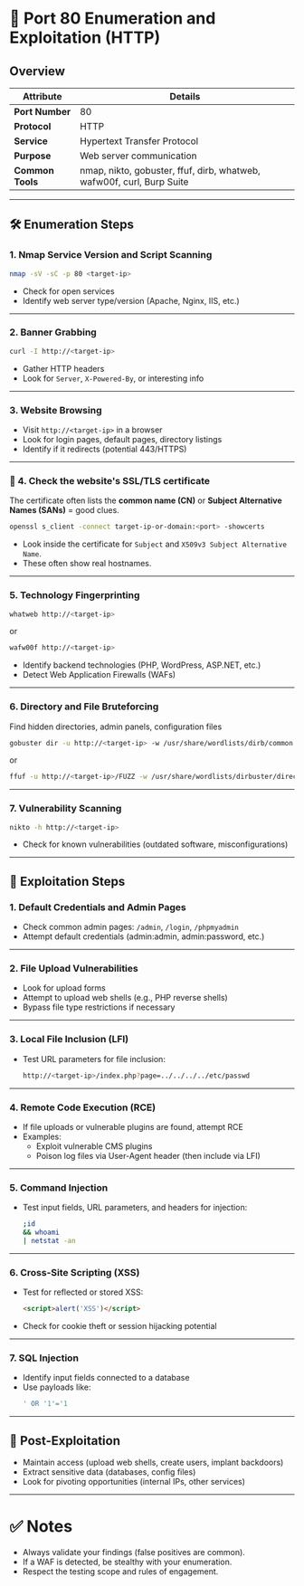 # 📌 Port 80 Enumeration and Exploitation (HTTP)

## Overview

| Attribute        | Details                                                               |
| ---------------- | --------------------------------------------------------------------- |
| **Port Number**  | 80                                                                    |
| **Protocol**     | HTTP                                                                  |
| **Service**      | Hypertext Transfer Protocol                                           |
| **Purpose**      | Web server communication                                              |
| **Common Tools** | nmap, nikto, gobuster, ffuf, dirb, whatweb, wafw00f, curl, Burp Suite |

---

## 🛠️ Enumeration Steps

### 1. Nmap Service Version and Script Scanning
```bash
nmap -sV -sC -p 80 <target-ip>
```
- Check for open services
- Identify web server type/version (Apache, Nginx, IIS, etc.)

---

### 2. Banner Grabbing
```bash
curl -I http://<target-ip>
```
- Gather HTTP headers
- Look for `Server`, `X-Powered-By`, or interesting info

---

### 3. Website Browsing
- Visit `http://<target-ip>` in a browser
- Look for login pages, default pages, directory listings
- Identify if it redirects (potential 443/HTTPS)

---

### 🔎 4. Check the website's SSL/TLS certificate

The certificate often lists the **common name (CN)** or **Subject Alternative Names (SANs)** = good clues.

```bash
openssl s_client -connect target-ip-or-domain:<port> -showcerts
```

- Look inside the certificate for `Subject` and `X509v3 Subject Alternative Name`.
- These often show real hostnames.

---

### 5. Technology Fingerprinting
```bash
whatweb http://<target-ip>
```
or
```bash
wafw00f http://<target-ip>
```
- Identify backend technologies (PHP, WordPress, ASP.NET, etc.)
- Detect Web Application Firewalls (WAFs)

---

### 6. Directory and File Bruteforcing

Find hidden directories, admin panels, configuration files

```bash
gobuster dir -u http://<target-ip> -w /usr/share/wordlists/dirb/common.txt
```
or
```bash
ffuf -u http://<target-ip>/FUZZ -w /usr/share/wordlists/dirbuster/directory-list-2.3-medium.txt
```

---

### 7. Vulnerability Scanning
```bash
nikto -h http://<target-ip>
```
- Check for known vulnerabilities (outdated software, misconfigurations)

---

## 🚨 Exploitation Steps

### 1. Default Credentials and Admin Pages
- Check common admin pages: `/admin`, `/login`, `/phpmyadmin`
- Attempt default credentials (admin:admin, admin:password, etc.)

---

### 2. File Upload Vulnerabilities
- Look for upload forms
- Attempt to upload web shells (e.g., PHP reverse shells)
- Bypass file type restrictions if necessary

---

### 3. Local File Inclusion (LFI)
- Test URL parameters for file inclusion:
  ```bash
  http://<target-ip>/index.php?page=../../../../etc/passwd
  ```

---

### 4. Remote Code Execution (RCE)
- If file uploads or vulnerable plugins are found, attempt RCE
- Examples:
  - Exploit vulnerable CMS plugins
  - Poison log files via User-Agent header (then include via LFI)

---

### 5. Command Injection
- Test input fields, URL parameters, and headers for injection:
  ```bash
  ;id
  && whoami
  | netstat -an
  ```

---

### 6. Cross-Site Scripting (XSS)
- Test for reflected or stored XSS:
  ```html
  <script>alert('XSS')</script>
  ```
- Check for cookie theft or session hijacking potential

---

### 7. SQL Injection
- Identify input fields connected to a database
- Use payloads like:
  ```sql
  ' OR '1'='1
  ```

---

## 🧹 Post-Exploitation
- Maintain access (upload web shells, create users, implant backdoors)
- Extract sensitive data (databases, config files)
- Look for pivoting opportunities (internal IPs, other services)

---

# ✅ Notes
- Always validate your findings (false positives are common).
- If a WAF is detected, be stealthy with your enumeration.
- Respect the testing scope and rules of engagement.
